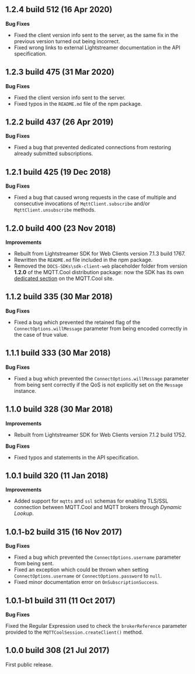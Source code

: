 1.2.4 build 512 (16 Apr 2020)
-----------------------------

**Bug Fixes**

- Fixed the client version info sent to the server, as the same fix in the previous version turned out being incorrect.
- Fixed wrong links to external Lightstreamer documentation in the API specification.



1.2.3 build 475 (31 Mar 2020)
-----------------------------

**Bug Fixes**

- Fixed the client version info sent to the server.
- Fixed typos in the `README.md` file of the npm package.



1.2.2 build 437 (26 Apr 2019)
-----------------------------

**Bug Fixes**

- Fixed a bug that prevented dedicated connections from restoring already
submitted subscriptions.



1.2.1 build 425 (19 Dec 2018)
-----------------------------

**Bug Fixes**

- Fixed a bug that caused wrong requests in the case of multiple and consecutive
  invocations of `MqttClient.subscribe` and/or `MqttClient.unsubscribe` methods.



1.2.0 build 400 (23 Nov 2018)
-----------------------------

**Improvements**

- Rebuilt from Lightstreamer SDK for Web Clients version 7.1.3 build 1767.
- Rewritten the `README.md` file included in the npm package.
- Removed the `DOCS-SDKs\sdk-client-web` placeholder folder from version
  **1.2.0** of the MQTT.Cool distribution package: now the SDK has its own
  [dedicated section](https://mqtt.cool/download/web-client-sdk-latest/) on the
  MQTT.Cool site.



1.1.2 build 335 (30 Mar 2018)
-----------------------------

**Bug Fixes**

- Fixed a bug which prevented the retained flag of the `ConnectOptions.willMessage`
  parameter from being encoded correctly in the case of true value.



1.1.1 build 333 (30 Mar 2018)
-----------------------------

**Bug Fixes**

- Fixed a bug which prevented the `ConnectOptions.willMessage` parameter from
  being sent correctly if the QoS is not explicitly set on the `Message` instance.



1.1.0 build 328 (30 Mar 2018)
-----------------------------

**Improvements**

- Rebuilt from Lightstreamer SDK for Web Clients version 7.1.2 build 1752.

**Bug Fixes**

- Fixed typos and statements in the API specification.



1.0.1 build 320 (11 Jan 2018)
-----------------------------

**Improvements**

- Added support for `mqtts` and `ssl` schemas for enabling TLS/SSL connection
  between MQTT.Cool and MQTT brokers through _Dynamic Lookup_.



1.0.1-b2 build 315 (16 Nov 2017)
--------------------------------

**Bug Fixes**

- Fixed a bug which prevented the `ConnectOptions.username` parameter from being
  sent.
- Fixed an exception which could be thrown when setting `ConnectOptions.username`
  or `ConnectOptions.password` to `null`.
- Fixed minor documentation error on `OnSubscriptionSuccess`.



1.0.1-b1 build 311 (11 Oct 2017)
--------------------------------

**Bug Fixes**

Fixed the Regular Expression used to check the `brokerReference` parameter
provided to the `MQTTCoolSession.createClient()` method.



1.0.0 build 308 (21 Jul 2017)
-----------------------------

First public release.